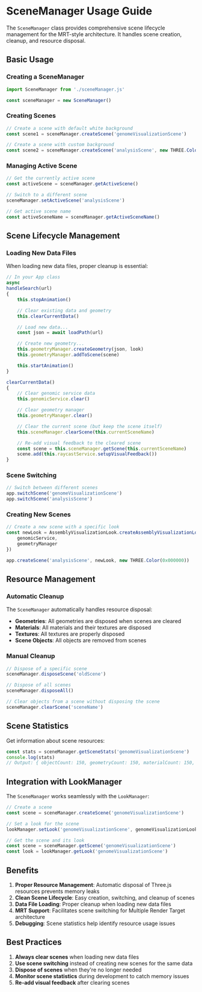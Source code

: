 # SceneManager Usage Guide

The `SceneManager` class provides comprehensive scene lifecycle management for the MRT-style architecture. It handles scene creation, cleanup, and resource disposal.

## Basic Usage

### Creating a SceneManager

```javascript
import SceneManager from './sceneManager.js'

const sceneManager = new SceneManager()
```

### Creating Scenes

```javascript
// Create a scene with default white background
const scene1 = sceneManager.createScene('genomeVisualizationScene')

// Create a scene with custom background
const scene2 = sceneManager.createScene('analysisScene', new THREE.Color(0x000000))
```

### Managing Active Scene

```javascript
// Get the currently active scene
const activeScene = sceneManager.getActiveScene()

// Switch to a different scene
sceneManager.setActiveScene('analysisScene')

// Get active scene name
const activeSceneName = sceneManager.getActiveSceneName()
```

## Scene Lifecycle Management

### Loading New Data Files

When loading new data files, proper cleanup is essential:

```javascript
// In your App class
async
handleSearch(url)
{
    this.stopAnimation()

    // Clear existing data and geometry
    this.clearCurrentData()

    // Load new data...
    const json = await loadPath(url)

    // Create new geometry...
    this.geometryManager.createGeometry(json, look)
    this.geometryManager.addToScene(scene)

    this.startAnimation()
}

clearCurrentData()
{
    // Clear genomic service data
    this.genomicService.clear()

    // Clear geometry manager
    this.geometryManager.clear()

    // Clear the current scene (but keep the scene itself)
    this.sceneManager.clearScene(this.currentSceneName)

    // Re-add visual feedback to the cleared scene
    const scene = this.sceneManager.getScene(this.currentSceneName)
    scene.add(this.raycastService.setupVisualFeedback())
}
```

### Scene Switching

```javascript
// Switch between different scenes
app.switchScene('genomeVisualizationScene')
app.switchScene('analysisScene')
```

### Creating New Scenes

```javascript
// Create a new scene with a specific look
const newLook = AssemblyVisualizationLook.createAssemblyVisualizationLook('analysis-look', {
    genomicService,
    geometryManager
})

app.createScene('analysisScene', newLook, new THREE.Color(0x000000))
```

## Resource Management

### Automatic Cleanup

The `SceneManager` automatically handles resource disposal:

- **Geometries**: All geometries are disposed when scenes are cleared
- **Materials**: All materials and their textures are disposed
- **Textures**: All textures are properly disposed
- **Scene Objects**: All objects are removed from scenes

### Manual Cleanup

```javascript
// Dispose of a specific scene
sceneManager.disposeScene('oldScene')

// Dispose of all scenes
sceneManager.disposeAll()

// Clear objects from a scene without disposing the scene
sceneManager.clearScene('sceneName')
```

## Scene Statistics

Get information about scene resources:

```javascript
const stats = sceneManager.getSceneStats('genomeVisualizationScene')
console.log(stats)
// Output: { objectCount: 150, geometryCount: 150, materialCount: 150, textureCount: 0 }
```

## Integration with LookManager

The `SceneManager` works seamlessly with the `LookManager`:

```javascript
// Create a scene
const scene = sceneManager.createScene('genomeVisualizationScene')

// Set a look for the scene
lookManager.setLook('genomeVisualizationScene', genomeVisualizationLook)

// Get the scene and its look
const scene = sceneManager.getScene('genomeVisualizationScene')
const look = lookManager.getLook('genomeVisualizationScene')
```

## Benefits

1. **Proper Resource Management**: Automatic disposal of Three.js resources prevents memory leaks
2. **Clean Scene Lifecycle**: Easy creation, switching, and cleanup of scenes
3. **Data File Loading**: Proper cleanup when loading new data files
4. **MRT Support**: Facilitates scene switching for Multiple Render Target architecture
5. **Debugging**: Scene statistics help identify resource usage issues

## Best Practices

1. **Always clear scenes** when loading new data files
2. **Use scene switching** instead of creating new scenes for the same data
3. **Dispose of scenes** when they're no longer needed
4. **Monitor scene statistics** during development to catch memory issues
5. **Re-add visual feedback** after clearing scenes 
